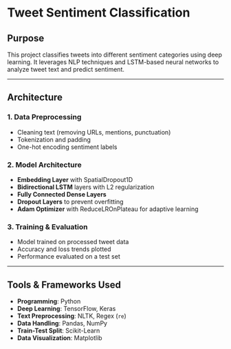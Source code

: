 # Tweet Sentiment Classification  

## **Purpose**  
This project classifies tweets into different sentiment categories using deep learning. It leverages NLP techniques and LSTM-based neural networks to analyze tweet text and predict sentiment.  

---  

## **Architecture**  

### **1. Data Preprocessing**  
- Cleaning text (removing URLs, mentions, punctuation)  
- Tokenization and padding  
- One-hot encoding sentiment labels  

### **2. Model Architecture**  
- **Embedding Layer** with SpatialDropout1D  
- **Bidirectional LSTM** layers with L2 regularization  
- **Fully Connected Dense Layers**  
- **Dropout Layers** to prevent overfitting  
- **Adam Optimizer** with ReduceLROnPlateau for adaptive learning  

### **3. Training & Evaluation**  
- Model trained on processed tweet data  
- Accuracy and loss trends plotted  
- Performance evaluated on a test set  

---  

## **Tools & Frameworks Used**  
- **Programming**: Python  
- **Deep Learning**: TensorFlow, Keras  
- **Text Preprocessing**: NLTK, Regex (`re`)  
- **Data Handling**: Pandas, NumPy  
- **Train-Test Split**: Scikit-Learn  
- **Data Visualization**: Matplotlib  
